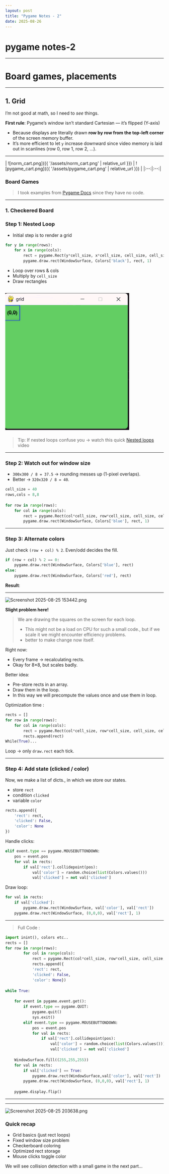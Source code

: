 ```yaml
---
layout: post
title: "Pygame Notes - 2"
date: 2025-08-26
---
```


# pygame notes-2

----------

# Board games, placements

----------

## 1. Grid

I’m not good at math, so I need to _see_ things.

 **First rule**: Pygame’s window isn’t standard Cartesian — it’s flipped (Y-axis) 
 -   Because displays are literally drawn **row by row from the top-left corner** of the screen memory buffer.
 -   It’s more efficient to let `y` increase downward since video memory is laid out in scanlines (row 0, row 1, row 2, …).

----------

| ![norm_cart.png]({{ '/assets/norm_cart.png' | relative_url }}) | ![pygame_cart.png]({{ '/assets/pygame_cart.png' | relative_url }}) |
|:--:|:--:|

### **Board Games**

> I took examples from [Pygame Docs](https://pygame.readthedocs.io/en/latest/9_board/board.html) since they have no code.

</aside>

----------

### 1. Checkered Board

### Step 1: Nested Loop

-   Initial step is to render a grid

```python
for y in range(rows):
    for x in range(cols):
        rect = pygame.Rect(y*cell_size, x*cell_size, cell_size, cell_size)
        pygame.draw.rect(WindowSurface, Colors['black'], rect, 1)

```

-   Loop over rows & cols
-   Multiply by `cell_size`
-   Draw rectangles 

![Recording 2025-08-25 152354.gif](/assets/Recording_2025-08-25_152354.gif)
----------

> Tip: If nested loops confuse you → watch this quick [Nested loops](https://youtu.be/qwvswinpu2s) video

----------

### Step 2: Watch out for window size

-   `300x300 / 8 = 37.5` → rounding messes up (1-pixel overlaps).
-   Better → `320x320 / 8 = 40`.

```python
cell_size = 40
rows,cols = 8,8

for row in range(rows):
    for col in range(cols):
        rect = pygame.Rect(col*cell_size, row*cell_size, cell_size, cell_size)
        pygame.draw.rect(WindowSurface, Colors['blue'], rect, 1)

```

----------

### Step 3: Alternate colors

Just check `(row + col) % 2`. Even/odd decides the fill.

```python
if (row + col) % 2 == 0:
    pygame.draw.rect(WindowSurface, Colors['blue'], rect)
else:
    pygame.draw.rect(WindowSurface, Colors['red'], rect)


```

**Result**:

----------

![Screenshot 2025-08-25 153442.png](attachment:30afabd6-a7b7-4f7d-a8de-ad74afd58737:Screenshot_2025-08-25_153442.png)

**Slight problem here!**

</aside>

> We are drawing the squares on the screen for each loop.
> 
> -   This might not be a load on CPU for such a small code., but if we scale it we might encounter efficiency problems.
> -   better to make change now itself.

Right now:

-   Every frame → recalculating rects.
-   Okay for 8×8, but scales badly.

Better idea:

-   Pre-store rects in an array.
-   Draw them in the loop.
-   In this way we will precompute the values once and use them in loop.

Optimization time :

```python
rects = []
for row in range(rows):
    for col in range(cols):
        rect = pygame.Rect(col*cell_size, row*cell_size, cell_size, cell_size)
        rects.append(rect)
While(True)...

```

Loop → only `draw.rect` each tick.

----------

### Step 4: Add state (clicked / color)

Now, we make a list of dicts., in which we store our states.

-   store `rect`
-   condition `clicked`
-   variable `color`

```python
rects.append({
    'rect': rect,
    'clicked': False,
    'color': None
})


```

Handle clicks:

```python
elif event.type == pygame.MOUSEBUTTONDOWN:
    pos = event.pos
    for val in rects:
        if val['rect'].collidepoint(pos):
            val['color'] = random.choice(list(Colors.values()))
            val['clicked'] = not val['clicked']


```

Draw loop:

```python
for val in rects:
    if val['clicked']:
        pygame.draw.rect(WindowSurface, val['color'], val['rect'])
    pygame.draw.rect(WindowSurface, (0,0,0), val['rect'], 1)


```

----------

> Full Code :

```python
import inint(), colors etc..
rects = []
for row in range(rows):  
        for col in range(cols): 
            rect = pygame.Rect(col*cell_size, row*cell_size, cell_size, cell_size)
            rects.append({
            'rect': rect,
            'clicked': False,
            'color': None})

while True:
    
    for event in pygame.event.get():
        if event.type == pygame.QUIT:
            pygame.quit()
            sys.exit()  
        elif event.type == pygame.MOUSEBUTTONDOWN:
            pos = event.pos
            for val in rects:
                if val['rect'].collidepoint(pos):
                    val['color'] = random.choice(list(Colors.values()))
                    val['clicked'] = not val['clicked']
        
    WindowSurface.fill((255,255,255))
    for val in rects:
        if val['clicked'] == True:
            pygame.draw.rect(WindowSurface,val['color'], val['rect'])
        pygame.draw.rect(WindowSurface, (0,0,0), val['rect'], 1)

    pygame.display.flip()

```

----------

----------
![Screenshot 2025-08-25 203638.png](attachment:c88466e5-e1a1-4bdd-a472-0aafce10fc9c:Screenshot_2025-08-25_203638.png)
### Quick recap

-   Grid basics (just rect loops)
-   Fixed window size problem
-   Checkerboard coloring
-   Optimized rect storage
-   Mouse clicks toggle color

We will see collision detection with a small game in the next part…
